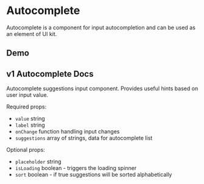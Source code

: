 # Autocomplete

Autocomplete is a component for input autocompletion and can be used as an element of UI kit.

## Demo

## v1 Autocomplete Docs

Autocomplete suggestions input component. Provides useful hints based on user input value.

Required props:

- `value` string
- `label` string
- `onChange` function handling input changes
- `suggestions` array of strings, data for autocomplete list

Optional props:

- `placeholder` string
- `isLoading` boolean - triggers the loading spinner
- `sort` boolean - if true suggestions will be sorted alphabetically
